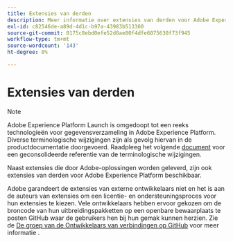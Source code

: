 ```yaml
---
title: Extensies van derden
description: Meer informatie over extensies van derden voor Adobe Experience Platform.
exl-id: c82546de-a89d-4d1c-b97a-43983b513360
source-git-commit: 0175c8ebd0efe52d8ae80f4dfe6075630f73f945
workflow-type: tm+mt
source-wordcount: '143'
ht-degree: 0%

---
```


# Extensies van derden

>[!NOTE]
>
>Adobe Experience Platform Launch is omgedoopt tot een reeks technologieën voor gegevensverzameling in Adobe Experience Platform. Diverse terminologische wijzigingen zijn als gevolg hiervan in de productdocumentatie doorgevoerd. Raadpleeg het volgende [document](../term-updates.md) voor een geconsolideerde referentie van de terminologische wijzigingen.

Naast extensies die door Adobe-oplossingen worden geleverd, zijn ook extensies van derden voor Adobe Experience Platform beschikbaar.

Adobe garandeert de extensies van externe ontwikkelaars niet en het is aan de auteurs van extensies om een licentie- en ondersteuningsproces voor hun extensies te kiezen. Vele ontwikkelaars hebben ervoor gekozen om de broncode van hun uitbreidingspakketten op een openbare bewaarplaats te posten GitHub waar de gebruikers hen bij hun gemak kunnen herzien. Zie de [De groep van de Ontwikkelaars van verbindingen op GitHub](https://github.com/Connections-Developers) voor meer informatie .
